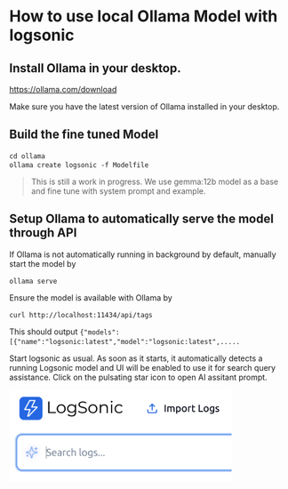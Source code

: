 # How to use local Ollama Model with logsonic

## Install Ollama in your desktop. 

https://ollama.com/download

Make sure you have the latest version of Ollama installed in your desktop. 


## Build the fine tuned Model

```
cd ollama
ollama create logsonic -f Modelfile
```

> This is still a work in progress. We use gemma:12b model as a base and fine tune with system prompt and example. 


## Setup Ollama to automatically serve the model through API

If Ollama is not automatically running in background by default, manually start the model by 

```
ollama serve

```

Ensure the model is available with Ollama by 

```
curl http://localhost:11434/api/tags

```
This should output `{"models":[{"name":"logsonic:latest","model":"logsonic:latest",..... `

Start logsonic as usual. As soon as it starts, it automatically detects a running Logsonic model and UI will be enabled to use it for search query assistance. Click on the pulsating star icon to open AI assitant prompt. 

<img src="assistant.png" alt="LogSonic AI Assitant" width="400" />
